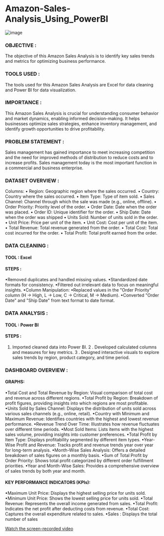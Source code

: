 # Amazon-Sales-Analysis_Using_PowerBI
![image](https://github.com/user-attachments/assets/5f7661b2-ba86-4782-81d0-51dc48035750)


### OBJECTIVE : 
The objective of this Amazon Sales Analysis is to identify key sales
trends and metrics for optimizing business performance.

### TOOLS USED : 
The tools used for this Amazon Sales Analysis are Excel for data
cleaning and Power BI for data visualization.

### IMPORTANCE : 
This Amazon Sales Analysis is crucial for understanding consumer
behavior and market dynamics, enabling informed decision-making. It helps businesses
optimize sales strategies, enhance inventory management, and identify growth
opportunities to drive profitability.

### PROBLEM STATEMENT :
Sales management has gained importance to meet increasing competition and the need for improved methods of distribution to reduce costs and to increase profits. Sales management today is the most important function in a commercial and business enterprise.

### DATASET OVERVIEW :
Columns:
• Region: Geographic region where the sales occurred.
• Country: Country where the sales occurred.
• Item Type: Type of item sold.
• Sales Channel: Channel through which the sale was made (e.g., online, offline).
• Order Priority: Priority level of the order.
• Order Date: Date when the order was placed.
• Order ID: Unique identifier for the order.
• Ship Date: Date when the order was shipped
• Units Sold: Number of units sold in the order.
• Unit Price: Price per unit of the item.
• Unit Cost: Cost per unit of the item.
• Total Revenue: Total revenue generated from the order.
• Total Cost: Total cost incurred for the order.
• Total Profit: Total profit earned from the order.

### DATA CLEANING :
#### TOOL : Excel
#### STEPS : 
•Removed duplicates and handled missing values.
•Standardized date formats for consistency.
•Filtered out irrelevant data to focus on meaningful insights.
•Column Manipulation:
•Replaced values in the "Order Priority" column (H -> High, L -> Low, C -> Critical, M ->
Medium).
•Converted "Order Date" and "Ship Date" from text format to date format.

### DATA ANALYSIS :
#### TOOL : Power BI
#### STEPS : 
1. Imported cleaned data into Power BI.
2 . Developed calculated columns and measures for key metrics.
3 . Designed interactive visuals to explore sales trends by region, product category, and time period.

### DASHBOARD OVERVIEW :
#### GRAPHS:
•Total Cost and Total Revenue by Region: Visual comparison of total cost and
revenue across different regions.
•Total Profit by Region: Breakdown of profit figures, providing insights into which
regions are most profitable.
•Units Sold by Sales Channel: Displays the distribution of units sold across various
sales channels (e.g., online, retail).
•Country with Minimum and Maximum Revenue: Identifies countries with the
highest and lowest revenue performance.
•Revenue Trend Over Time: Illustrates how revenue fluctuates over different time
periods.
•Most Sold Items: Lists items with the highest sales volume, providing insights into
customer preferences.
•Total Profit by Item Type: Displays profitability segmented by different item types.
•Year-Wise Profit and Revenue: Tracks profit and revenue trends year over year for
long-term analysis.
•Month-Wise Sales Analysis: Offers a detailed breakdown of sales figures on a
monthly basis.
•Sum of Total Profit by Order Priority: Shows total profit categorized by different
order fulfillment priorities.
•Year and Month-Wise Sales: Provides a comprehensive overview of sales trends by
both year and month.

#### KEY PERFORMANCE INDICATORS (KPIs):
•Maximum Unit Price: Displays the highest selling price for units sold.
•Minimum Unit Price: Shows the lowest selling price for units sold.
•Total Revenue: Represents the overall income generated from sales.
•Total Profit: Indicates the net profit after deducting costs from revenue.
•Total Cost: Captures the overall expenditure related to sales.
•Sales : Displays the total number of sales 

[Watch the screen-recorded video]()

